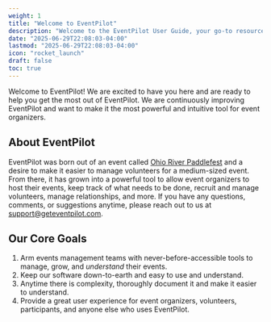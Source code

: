 ```yaml
---
weight: 1
title: "Welcome to EventPilot"
description: "Welcome to the EventPilot User Guide, your go-to resource for everything EventPilot."
date: "2025-06-29T22:08:03-04:00"
lastmod: "2025-06-29T22:08:03-04:00"
icon: "rocket_launch"
draft: false
toc: true
---
```


Welcome to EventPilot! We are excited to have you here and are ready to help you get the most out of EventPilot. We are continuously improving EventPilot and want to make it the most powerful and intuitive tool for event organizers.

## About EventPilot

EventPilot was born out of an event called [Ohio River Paddlefest](https://ohioriverpaddlefest.org) and a desire to make it easier to manage volunteers for a medium-sized event. From there, it has grown into a powerful tool to allow event organizers to host their events, keep track of what needs to be done, recruit and manage volunteers, manage relationships, and more. If you have any questions, comments, or suggestions anytime, please reach out to us at [support@geteventpilot.com](mailto:support@geteventpilot.com).

## Our Core Goals

1. Arm events management teams with never-before-accessible tools to manage, grow, and *understand* their events.
2. Keep our software down-to-earth and easy to use and understand.
3. Anytime there is complexity, thoroughly document it and make it easier to understand.
4. Provide a great user experience for event organizers, volunteers, participants, and anyone else who uses EventPilot.